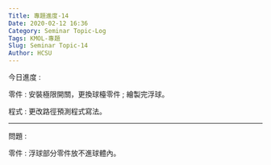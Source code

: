 ```yaml
---
Title: 專題進度-14
Date: 2020-02-12 16:36
Category: Seminar Topic-Log
Tags: KMOL-專題
Slug: Seminar Topic-14
Author: HCSU
---
```


今日進度 :

零件 : 安裝極限開關，更換球檯零件 ; 繪製完浮球。

程式 : 更改路徑預測程式寫法。

---

問題 : 

零件 : 浮球部分零件放不進球體內。


